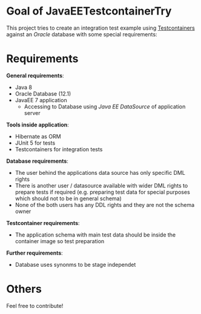 # Goal of JavaEETestcontainerTry

This project tries to create an integration test example using [Testcontainers](https://github.com/testcontainers/testcontainers-java) against an _Oracle_ database with some special requirements:

# Requirements

**General requirements**:
* Java 8
* Oracle Database (12.1)
* JavaEE 7 application
  * Accessing to Database using _Java EE DataSource_ of application server

**Tools inside application**:
* Hibernate as ORM
* JUnit 5 for tests
* Testcontainers for integration tests

**Database requirements**:
* The user behind the applications data source has only specific DML rights
* There is another user / datasource available with wider DML rights to prepare tests if required (e.g. preparing test data for special purposes which should not to be in general schema) 
* None of the both users has any DDL rights and they are not the schema owner

**Testcontainer requirements**:
* The application schema with main test data should be inside the container image so test preparation 

**Further requirements**:
* Database uses synonms to be stage independet

# Others

Feel free to contribute!

